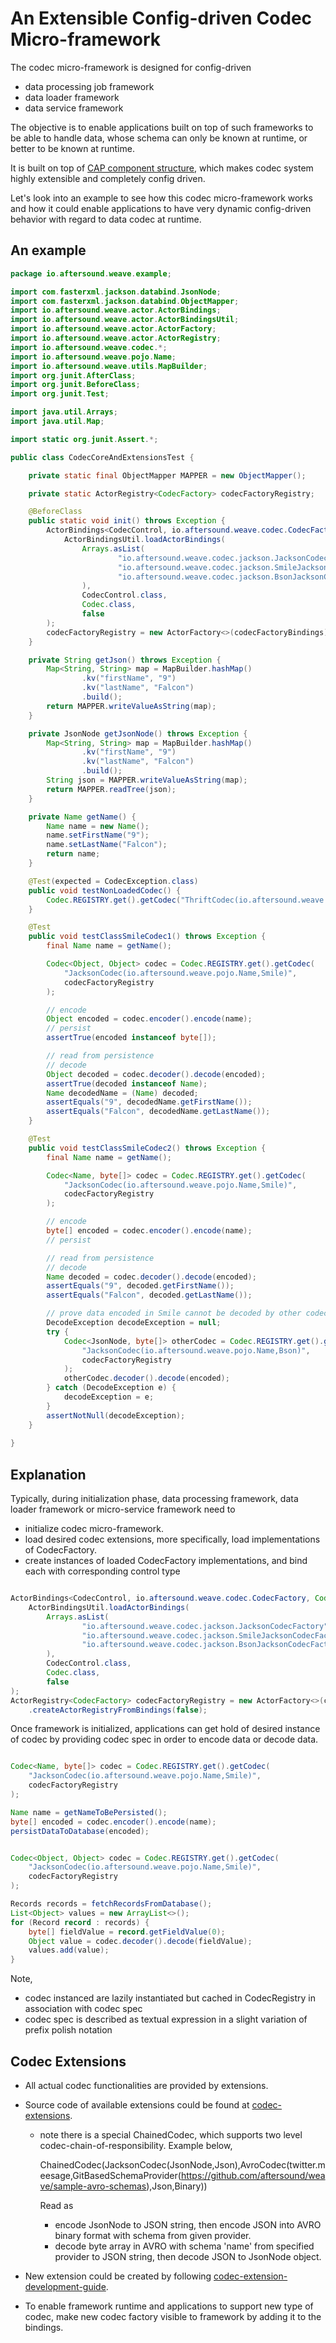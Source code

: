 # An Extensible Config-driven Codec Micro-framework

The codec micro-framework is designed for config-driven 
- data processing job framework
- data loader framework
- data service framework

The objective is to enable applications built on top of such frameworks to be able to handle data, whose schema can 
only be known at runtime, or better to be known at runtime. 

It is built on top of [CAP component structure](https://aftersound.github.io/weave/control-actor-product-component-structure), 
which makes codec system highly extensible and completely config driven.

Let's look into an example to see how this codec micro-framework works and how it could enable applications to have
very dynamic config-driven behavior with regard to data codec at runtime.

## An example

```java
package io.aftersound.weave.example;

import com.fasterxml.jackson.databind.JsonNode;
import com.fasterxml.jackson.databind.ObjectMapper;
import io.aftersound.weave.actor.ActorBindings;
import io.aftersound.weave.actor.ActorBindingsUtil;
import io.aftersound.weave.actor.ActorFactory;
import io.aftersound.weave.actor.ActorRegistry;
import io.aftersound.weave.codec.*;
import io.aftersound.weave.pojo.Name;
import io.aftersound.weave.utils.MapBuilder;
import org.junit.AfterClass;
import org.junit.BeforeClass;
import org.junit.Test;

import java.util.Arrays;
import java.util.Map;

import static org.junit.Assert.*;

public class CodecCoreAndExtensionsTest {

    private static final ObjectMapper MAPPER = new ObjectMapper();

    private static ActorRegistry<CodecFactory> codecFactoryRegistry;

    @BeforeClass
    public static void init() throws Exception {
        ActorBindings<CodecControl, io.aftersound.weave.codec.CodecFactory, Codec> codecFactoryBindings = 
            ActorBindingsUtil.loadActorBindings(
                Arrays.asList(
                        "io.aftersound.weave.codec.jackson.JacksonCodecFactory",
                        "io.aftersound.weave.codec.jackson.SmileJacksonCodecFactory",
                        "io.aftersound.weave.codec.jackson.BsonJacksonCodecFactory"
                ),
                CodecControl.class,
                Codec.class,
                false
        );
        codecFactoryRegistry = new ActorFactory<>(codecFactoryBindings).createActorRegistryFromBindings(false);
    }

    private String getJson() throws Exception {
        Map<String, String> map = MapBuilder.hashMap()
                .kv("firstName", "9")
                .kv("lastName", "Falcon")
                .build();
        return MAPPER.writeValueAsString(map);
    }

    private JsonNode getJsonNode() throws Exception {
        Map<String, String> map = MapBuilder.hashMap()
                .kv("firstName", "9")
                .kv("lastName", "Falcon")
                .build();
        String json = MAPPER.writeValueAsString(map);
        return MAPPER.readTree(json);
    }

    private Name getName() {
        Name name = new Name();
        name.setFirstName("9");
        name.setLastName("Falcon");
        return name;
    }

    @Test(expected = CodecException.class)
    public void testNonLoadedCodec() {
        Codec.REGISTRY.get().getCodec("ThriftCodec(io.aftersound.weave.thrift.Name,Compact)", codecFactoryRegistry);
    }

    @Test
    public void testClassSmileCodec1() throws Exception {
        final Name name = getName();

        Codec<Object, Object> codec = Codec.REGISTRY.get().getCodec(
            "JacksonCodec(io.aftersound.weave.pojo.Name,Smile)", 
            codecFactoryRegistry
        );

        // encode
        Object encoded = codec.encoder().encode(name);
        // persist
        assertTrue(encoded instanceof byte[]);

        // read from persistence
        // decode
        Object decoded = codec.decoder().decode(encoded);
        assertTrue(decoded instanceof Name);
        Name decodedName = (Name) decoded;
        assertEquals("9", decodedName.getFirstName());
        assertEquals("Falcon", decodedName.getLastName());
    }

    @Test
    public void testClassSmileCodec2() throws Exception {
        final Name name = getName();

        Codec<Name, byte[]> codec = Codec.REGISTRY.get().getCodec(
            "JacksonCodec(io.aftersound.weave.pojo.Name,Smile)", 
            codecFactoryRegistry
        );

        // encode
        byte[] encoded = codec.encoder().encode(name);
        // persist

        // read from persistence
        // decode
        Name decoded = codec.decoder().decode(encoded);
        assertEquals("9", decoded.getFirstName());
        assertEquals("Falcon", decoded.getLastName());

        // prove data encoded in Smile cannot be decoded by other codec
        DecodeException decodeException = null;
        try {
            Codec<JsonNode, byte[]> otherCodec = Codec.REGISTRY.get().getCodec(
                "JacksonCodec(io.aftersound.weave.pojo.Name,Bson)", 
                codecFactoryRegistry
            );
            otherCodec.decoder().decode(encoded);
        } catch (DecodeException e) {
            decodeException = e;
        }
        assertNotNull(decodeException);
    }
    
}

```

## Explanation

Typically, during initialization phase, data processing framework, data loader framework or micro-service framework 
need to 
- initialize codec micro-framework.
- load desired codec extensions, more specifically, load implementations of CodecFactory.
- create instances of loaded CodecFactory implementations, and bind each with corresponding control type

```java

ActorBindings<CodecControl, io.aftersound.weave.codec.CodecFactory, Codec> codecFactoryBindings = 
    ActorBindingsUtil.loadActorBindings(
        Arrays.asList(
                "io.aftersound.weave.codec.jackson.JacksonCodecFactory",
                "io.aftersound.weave.codec.jackson.SmileJacksonCodecFactory",
                "io.aftersound.weave.codec.jackson.BsonJacksonCodecFactory"
        ),
        CodecControl.class,
        Codec.class,
        false
);
ActorRegistry<CodecFactory> codecFactoryRegistry = new ActorFactory<>(codecFactoryBindings)
    .createActorRegistryFromBindings(false);

```

Once framework is initialized, applications can get hold of desired instance of codec by providing codec spec in order to 
encode data or decode data.

```java

Codec<Name, byte[]> codec = Codec.REGISTRY.get().getCodec(
    "JacksonCodec(io.aftersound.weave.pojo.Name,Smile)", 
    codecFactoryRegistry
);

Name name = getNameToBePersisted();
byte[] encoded = codec.encoder().encode(name);
persistDataToDatabase(encoded);

```

```java

Codec<Object, Object> codec = Codec.REGISTRY.get().getCodec(
    "JacksonCodec(io.aftersound.weave.pojo.Name,Smile)", 
    codecFactoryRegistry
);

Records records = fetchRecordsFromDatabase();
List<Object> values = new ArrayList<>();
for (Record record : records) {
    byte[] fieldValue = record.getFieldValue(0);
    Object value = codec.decoder().decode(fieldValue);
    values.add(value);
}

```

Note, 
- codec instanced are lazily instantiated but cached in CodecRegistry in association with codec spec
- codec spec is described as textual expression in a slight variation of prefix polish notation


## Codec Extensions
- All actual codec functionalities are provided by extensions.
- Source code of available extensions could be found at [codec-extensions](https://github.com/aftersound/weave-managed-extensions/tree/master/codec-extensions).
  - note there is a special ChainedCodec, which supports two level codec-chain-of-responsibility. Example below,
    
    ChainedCodec(JacksonCodec(JsonNode,Json),AvroCodec(twitter.meesage,GitBasedSchemaProvider(https://github.com/aftersound/weave/sample-avro-schemas),Json,Binary))

    Read as 
      - encode JsonNode to JSON string, then encode JSON into AVRO binary format with schema from given provider.
      - decode byte array in AVRO with schema 'name' from specified provider to JSON string, then decode JSON to JsonNode object.

- New extension could be created by following [codec-extension-development-guide](https://aftersound.github.io/weave/extension-point-codec-factory).
- To enable framework runtime and applications to support new type of codec, make new codec factory visible to framework by adding it to the bindings.

 
 
